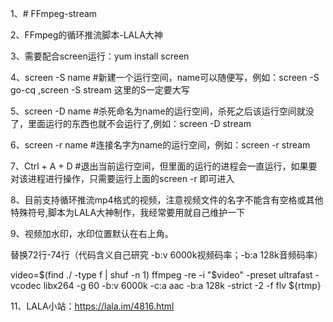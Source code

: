 1、# FFmpeg-stream

2、FFmpeg的循环推流脚本-LALA大神

3、需要配合screen运行：yum install screen

4、screen -S name #新建一个运行空间，name可以随便写，例如：screen -S go-cq ,screen -S stream 这里的S一定要大写  

5、screen -D name #杀死命名为name的运行空间，杀死之后该运行空间就没了，里面运行的东西也就不会运行了,例如：screen -D stream

6、screen -r name #连接名字为name的运行空间，例如：screen -r stream

7、Ctrl + A + D #退出当前运行空间，但里面的运行的进程会一直运行，如果要对该进程进行操作，只需要运行上面的screen -r 即可进入

8、目前支持循环推流mp4格式的视频，注意视频文件的名字不能含有空格或其他特殊符号,脚本为LALA大神制作，我经常要用就自己维护一下

9、视频加水印，水印位置默认在右上角。

替换72行-74行（代码含义自己研究 -b:v 6000k视频码率；-b:a 128k音频码率）

  video=$(find ./ -type f | shuf -n 1)
  ffmpeg -re -i "$video" -preset ultrafast -vcodec libx264 -g 60 -b:v 6000k -c:a aac -b:a 128k -strict -2 -f flv ${rtmp}
  
11、LALA小站：https://lala.im/4816.html
